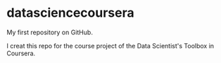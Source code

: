 datasciencecoursera
===================

My first repository on GitHub.

I creat this repo for the course project of the Data Scientist's Toolbox in Coursera.
